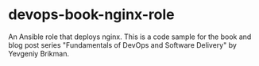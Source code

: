 # devops-book-nginx-role
An Ansible role that deploys nginx. This is a code sample for the book and blog post series "Fundamentals of DevOps and Software Delivery" by Yevgeniy Brikman.
